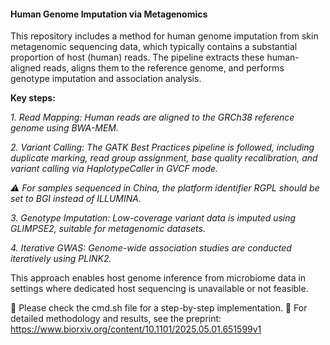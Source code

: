 #### __Human Genome Imputation via Metagenomics__

This repository includes a method for human genome imputation from skin metagenomic sequencing data, which typically contains a substantial proportion of host (human) reads. 
The pipeline extracts these human-aligned reads, aligns them to the reference genome, and performs genotype imputation and association analysis.

__Key steps:__

_1. Read Mapping: Human reads are aligned to the GRCh38 reference genome using BWA-MEM._

_2. Variant Calling: The GATK Best Practices pipeline is followed, including duplicate marking, read group assignment, base quality recalibration, and variant calling via HaplotypeCaller in GVCF mode._

   _⚠️ For samples sequenced in China, the platform identifier RGPL should be set to BGI instead of ILLUMINA._

_3. Genotype Imputation: Low-coverage variant data is imputed using GLIMPSE2, suitable for metagenomic datasets._

_4. Iterative GWAS: Genome-wide association studies are conducted iteratively using PLINK2._

This approach enables host genome inference from microbiome data in settings where dedicated host sequencing is unavailable or not feasible.

📁 Please check the cmd.sh file for a step-by-step implementation.
📄 For detailed methodology and results, see the preprint: https://www.biorxiv.org/content/10.1101/2025.05.01.651599v1

